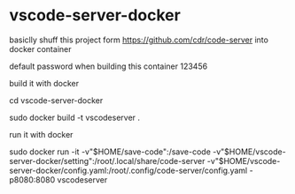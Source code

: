 # vscode-server-docker
basiclly shuff this project form https://github.com/cdr/code-server into docker container

default password when building this container 123456

build it with docker 

cd vscode-server-docker

sudo docker build -t vscodeserver .

run it with docker

sudo docker run -it -v"$HOME/save-code":/save-code -v"$HOME/vscode-server-docker/setting":/root/.local/share/code-server -v"$HOME/vscode-server-docker/config.yaml:/root/.config/code-server/config.yaml -p8080:8080 vscodeserver 

